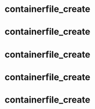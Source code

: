 # containerfile_create
# containerfile_create
# containerfile_create
# containerfile_create
# containerfile_create
